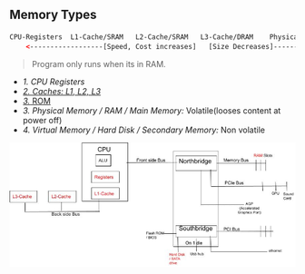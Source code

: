 ## Memory Types
```html
CPU-Registers  L1-Cache/SRAM   L2-Cache/SRAM   L3-Cache/DRAM    Physical_Memory/RAM/Main Memory  Hard_Disk/Secondary_Memory
    <------------------[Speed, Cost increases]   [Size Decreases]-----------------------------
```
> Program only runs when its in RAM.
- *1. CPU Registers*
- *[2. Caches: L1, L2, L3](CPU_Cache)*
- [*3.* ROM](ROM)
- *3. Physical Memory / RAM / Main Memory:* Volatile(looses content at power off)
- *4. Virtual Memory / Hard Disk / Secondary Memory:* Non volatile

<img src=Memory_types.jpg width=600/>
